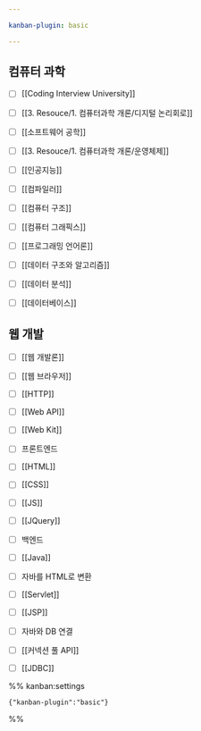 ```yaml
---

kanban-plugin: basic

---
```


## 컴퓨터 과학

- [ ] [[Coding Interview University]]
- [ ] [[3. Resouce/1. 컴퓨터과학 개론/디지털 논리회로]]
- [ ] [[소프트웨어 공학]]
- [ ] [[3. Resouce/1. 컴퓨터과학 개론/운영체제]]
- [ ] [[인공지능]]
- [ ] [[컴파일러]]
- [ ] [[컴퓨터 구조]]
- [ ] [[컴퓨터 그래픽스]]
- [ ] [[프로그래밍 언어론]]
- [ ] [[데이터 구조와 알고리즘]]
- [ ] [[데이터 분석]]
- [ ] [[데이터베이스]]


## 웹 개발

- [ ] [[웹 개발론]]
- [ ] [[웹 브라우저]]
- [ ] [[HTTP]]
- [ ] [[Web API]]
- [ ] [[Web Kit]]
- [ ] 프론트엔드
- [ ] [[HTML]]
- [ ] [[CSS]]
- [ ] [[JS]]
- [ ] [[JQuery]]
- [ ] 백엔드
- [ ] [[Java]]
- [ ] 자바를 HTML로 변환
- [ ] [[Servlet]]
- [ ] [[JSP]]
- [ ] 자바와 DB 연결
- [ ] [[커넥션 풀 API]]
- [ ] [[JDBC]]




%% kanban:settings
```
{"kanban-plugin":"basic"}
```
%%